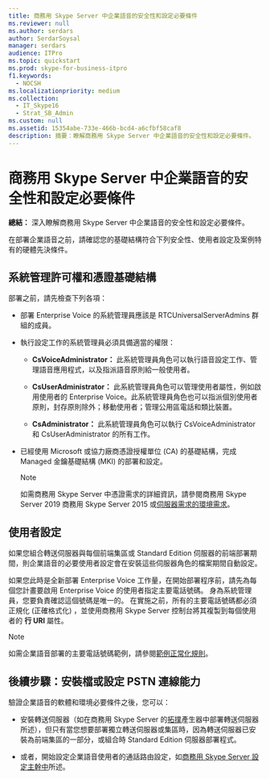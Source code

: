 ```yaml
---
title: 商務用 Skype Server 中企業語音的安全性和設定必要條件
ms.reviewer: null
ms.author: serdars
author: SerdarSoysal
manager: serdars
audience: ITPro
ms.topic: quickstart
ms.prod: skype-for-business-itpro
f1.keywords:
  - NOCSH
ms.localizationpriority: medium
ms.collection:
  - IT_Skype16
  - Strat_SB_Admin
ms.custom: null
ms.assetid: 15354abe-733e-466b-bcd4-a6cfbf58caf8
description: 摘要：瞭解商務用 Skype Server 中企業語音的安全性和設定必要條件。
---
```


# <a name="security-and-configuration-prerequisites-for-enterprise-voice-in-skype-for-business-server"></a>商務用 Skype Server 中企業語音的安全性和設定必要條件
 
**總結：** 深入瞭解商務用 Skype Server 中企業語音的安全性和設定必要條件。
  
在部署企業語音之前，請確認您的基礎結構符合下列安全性、使用者設定及案例特有的硬體先決條件。 
  
## <a name="administrative-rights-and-certificate-infrastructure"></a>系統管理許可權和憑證基礎結構

部署之前，請先檢查下列各項：
  
- 部署 Enterprise Voice 的系統管理員應該是 RTCUniversalServerAdmins 群組的成員。
    
- 執行設定工作的系統管理員必須具備適當的權限：
    
  - **CsVoiceAdministrator：** 此系統管理員角色可以執行語音設定工作、管理語音應用程式，以及指派語音原則給一般使用者。
    
  - **CsUserAdministrator：** 此系統管理員角色可以管理使用者屬性，例如啟用使用者的 Enterprise Voice。此系統管理員角色也可以指派個別使用者原則，封存原則除外；移動使用者；管理公用區電話和類比裝置。
    
  - **CsAdministrator：** 此系統管理員角色可以執行 CsVoiceAdministrator 和 CsUserAdministrator 的所有工作。
    
- 已經使用 Microsoft 或協力廠商憑證授權單位 (CA) 的基礎結構，完成 Managed 金鑰基礎結構 (MKI) 的部署和設定。
    
    > [!NOTE]
    > 如需商務用 Skype Server 中憑證需求的詳細資訊，請參閱商務用 Skype Server 2019 商務用 Skype Server 2015 或[伺服器需求](../../../SfBServer2019/plan/system-requirements.md)[的環境需求](../../plan-your-deployment/requirements-for-your-environment/environmental-requirements.md)。 
  
## <a name="user-configuration"></a>使用者設定

如果您組合轉送伺服器與每個前端集區或 Standard Edition 伺服器的前端部署期間，則企業語音的必要使用者設定會在安裝這些伺服器角色的檔案期間自動設定。
  
如果您此時是全新部署 Enterprise Voice 工作量，在開始部署程序前，請先為每個您計畫要啟用 Enterprise Voice 的使用者指定主要電話號碼。 身為系統管理員，您要負責確認這個號碼是唯一的。 在實施之前，所有的主要電話號碼都必須正規化 (正確格式化) ，並使用商務用 Skype Server 控制台將其複製到每個使用者的 **行 URI** 屬性。
  
> [!NOTE]
> 如需企業語音部署的主要電話號碼範例，請參閱[範例正常化規則](../../plan-your-deployment/enterprise-voice-solution/outbound-voice-routing.md#BKMK_SampleNormalizationRules)。 
  
## <a name="next-steps-install-files-or-configure-pstn-connectivity"></a>後續步驟：安裝檔或設定 PSTN 連線能力

驗證企業語音的軟體和環境必要條件之後，您可以：
  
- 安裝轉送伺服器（如在商務用 Skype Server 的[拓撲](deploy-a-mediation-server.md)產生器中部署轉送伺服器所述），但只有當您想要部署獨立轉送伺服器或集區時，因為轉送伺服器已安裝為前端集區的一部分，或組合時 Standard Edition 伺服器部署程式。
    
- 或者，開始設定企業語音使用者的通話路由設定，如[商務用 Skype Server 設定主幹中](configure-trunks.md)所述。
    

